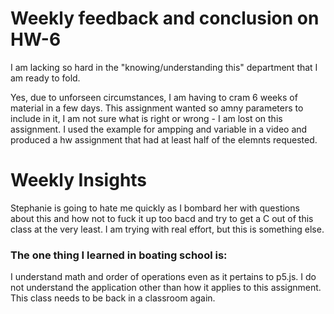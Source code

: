 # Weekly feedback and conclusion on HW-6

I am lacking so hard in the "knowing/understanding this" department that I am ready to fold.

Yes, due to unforseen circumstances, I am having to cram 6 weeks of material in a few days. This assignment wanted so amny parameters to include in it, I am not sure what is right or wrong - I am lost on this assignment. I used the example for ampping and variable in a video and produced a hw assignment that had at least half of the elemnts requested. 

# Weekly Insights

Stephanie is going to hate me quickly as I bombard her with questions about this and how not to fuck it up too bacd and try to get a C out of this class at the very least. I am trying with real effort, but this is something else.

### The one thing I learned in boating school is:

I understand math and order of operations even as it pertains to p5.js. I do not understand the application other than how it applies to this assignment. This class needs to be back in a classroom again.
